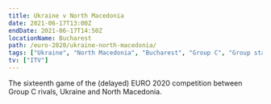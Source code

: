 ```yaml
---
title: Ukraine v North Macedonia
date: 2021-06-17T13:00Z
endDate: 2021-06-17T14:50Z
locationName: Bucharest
path: /euro-2020/ukraine-north-macedonia/
tags: ["Ukraine", "North Macedonia", "Bucharest", "Group C", "Group stages","EURO 2020"]
tv: ["ITV"]
---
```

The sixteenth game of the (delayed) EURO 2020 competition between Group C rivals, Ukraine and North Macedonia.
